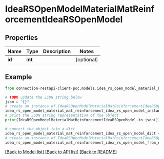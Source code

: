 # IdeaRSOpenModelMaterialMatReinforcementIdeaRSOpenModel


## Properties

Name | Type | Description | Notes
------------ | ------------- | ------------- | -------------
**id** | **int** |  | [optional] 

## Example

```python
from connection-restapi-client-poc.models.idea_rs_open_model_material_mat_reinforcement_idea_rs_open_model import IdeaRSOpenModelMaterialMatReinforcementIdeaRSOpenModel

# TODO update the JSON string below
json = "{}"
# create an instance of IdeaRSOpenModelMaterialMatReinforcementIdeaRSOpenModel from a JSON string
idea_rs_open_model_material_mat_reinforcement_idea_rs_open_model_instance = IdeaRSOpenModelMaterialMatReinforcementIdeaRSOpenModel.from_json(json)
# print the JSON string representation of the object
print(IdeaRSOpenModelMaterialMatReinforcementIdeaRSOpenModel.to_json())

# convert the object into a dict
idea_rs_open_model_material_mat_reinforcement_idea_rs_open_model_dict = idea_rs_open_model_material_mat_reinforcement_idea_rs_open_model_instance.to_dict()
# create an instance of IdeaRSOpenModelMaterialMatReinforcementIdeaRSOpenModel from a dict
idea_rs_open_model_material_mat_reinforcement_idea_rs_open_model_from_dict = IdeaRSOpenModelMaterialMatReinforcementIdeaRSOpenModel.from_dict(idea_rs_open_model_material_mat_reinforcement_idea_rs_open_model_dict)
```
[[Back to Model list]](../README.md#documentation-for-models) [[Back to API list]](../README.md#documentation-for-api-endpoints) [[Back to README]](../README.md)



